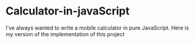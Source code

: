 # Calculator-in-javaScript
I've always wanted to write a mobile calculator in pure JavaScript. Here is my version of the implementation of this project
